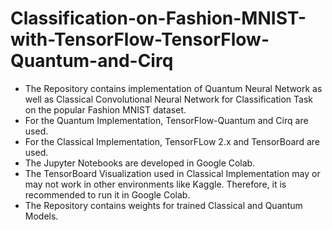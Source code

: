 # Classification-on-Fashion-MNIST-with-TensorFlow-TensorFlow-Quantum-and-Cirq

* The Repository contains implementation of Quantum Neural Network as well as Classical Convolutional Neural Network for Classification Task on the popular Fashion MNIST dataset.
* For the Quantum Implementation, TensorFlow-Quantum and Cirq are used.
* For the Classical Implementation, TensorFLow 2.x and TensorBoard are used.
* The Jupyter Notebooks are developed in Google Colab.
* The TensorBoard Visualization used in Classical Implementation may or may not work in other environments like Kaggle. Therefore, it is recommended to run it in Google Colab.
* The Repository contains weights for trained Classical and Quantum Models. 
